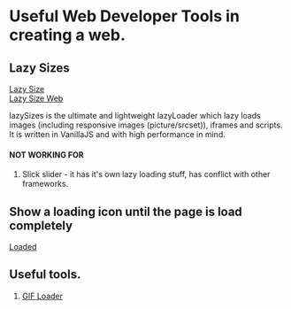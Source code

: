# Useful Web Developer Tools in creating a web.

## Lazy Sizes
[Lazy Size](https://github.com/aFarkas/lazysizes)     
[Lazy Size Web](https://afarkas.github.io/lazysizes/index.html)   
     
lazySizes is the ultimate and lightweight lazyLoader which lazy loads images (including responsive images (picture/srcset)), iframes and scripts. It is written in VanillaJS and with high performance in mind.

#### NOT WORKING FOR
1. Slick slider - it has it's own lazy loading stuff, has conflict with other frameworks.

## Show a loading icon until the page is load completely

[Loaded](https://stackoverflow.com/questions/23906956/show-loading-icon-until-the-page-is-load)

## Useful tools.

1. [GIF Loader](https://loading.io/)

